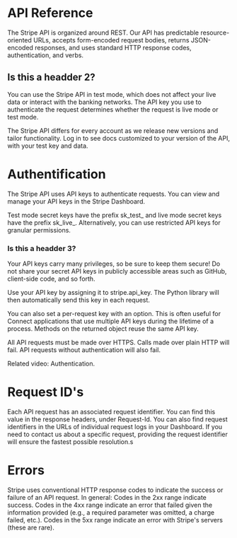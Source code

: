 
# API Reference
The Stripe API is organized around REST. Our API has predictable resource-oriented URLs, accepts form-encoded request bodies, returns JSON-encoded responses, and uses standard HTTP response codes, authentication, and verbs.
<h2>Is this a headder 2?</h2>

You can use the Stripe API in test mode, which does not affect your live data or interact with the banking networks. The API key you use to authenticate the request determines whether the request is live mode or test mode.

The Stripe API differs for every account as we release new versions and tailor functionality. Log in to see docs customized to your version of the API, with your test key and data.
# Authentification
The Stripe API uses API keys to authenticate requests. You can view and manage your API keys in the Stripe Dashboard.

Test mode secret keys have the prefix sk_test_ and live mode secret keys have the prefix sk_live_. Alternatively, you can use restricted API keys for granular permissions.

<h3>Is this a headder 3?</h3>

Your API keys carry many privileges, so be sure to keep them secure! Do not share your secret API keys in publicly accessible areas such as GitHub, client-side code, and so forth.

Use your API key by assigning it to stripe.api_key. The Python library will then automatically send this key in each request.

You can also set a per-request key with an option. This is often useful for Connect applications that use multiple API keys during the lifetime of a process. Methods on the returned object reuse the same API key.

All API requests must be made over HTTPS. Calls made over plain HTTP will fail. API requests without authentication will also fail.

Related video: Authentication.


# Request ID's
Each API request has an associated request identifier. You can find this value in the response headers, under Request-Id. You can also find request identifiers in the URLs of individual request logs in your Dashboard. If you need to contact us about a specific request, providing the request identifier will ensure the fastest possible resolution.s

# Errors
Stripe uses conventional HTTP response codes to indicate the success or failure of an API request. In general: Codes in the 2xx range indicate success. Codes in the 4xx range indicate an error that failed given the information provided (e.g., a required parameter was omitted, a charge failed, etc.). Codes in the 5xx range indicate an error with Stripe's servers (these are rare).
